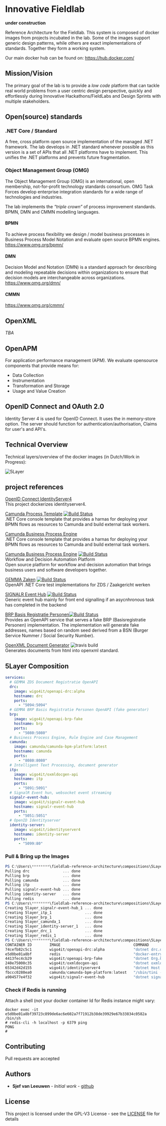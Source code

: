# Innovative Fieldlab
**under construction**

Reference Architecture for the Fieldlab. This system is composed of docker images from projects incubated in the lab. Some of the images support generic design patterns, while others are exact implementations of standards. Together they form a working system.

Our main docker hub can be found on: https://hub.docker.com/

## Mission/Vision

The primary goal of the lab is to provide a *low code* platform that can tackle real world problems from a user centric design perspective, quickly and effortlessly during Innovative Hackathons/FieldLabs and Design Sprints with multiple stakeholders.

## Open(source) standards

### .NET Core / Standard

A free, cross platform open source implementation of the managed .NET framework. The lab develops in .NET standard whenever possible as this version is a set of APIs that all .NET platforms have to implement. This unifies the .NET platforms and prevents future fragmentation.

### Object Management Group (OMG) 

The Object Management Group (OMG) is an international, open membership, not-for-profit technology standards consortium. OMG Task Forces develop enterprise integration standards for a wide range of technologies and industries.

The lab implements the *“triple crown”* of process improvement standards. BPMN, DMN and CMMN modelling languages.

#### BPMN

To achieve process flexibility we design / model business processes in Business Process Model Notation and evaluate open source BPMN engines.  
https://www.omg.org/bpmn/


#### DMN

Decision Model and Notation (DMN) is a standard approach for describing and modeling repeatable decisions within organizations to ensure that decision models are interchangeable across organizations.  
https://www.omg.org/dmn/

#### CMMN

https://www.omg.org/cmmn/

## OpenXML

*TBA*

## OpenAPM

For application performance management (APM). We evaluate opensource components that provide means for:

* Data Collection
* Instrumentation
* Transformation and Storage
* Usage and Value Creation

## OpenID Connect and OAuth 2.0

Identity Server 4 is used for OpenID Connect. It uses the in memory-store option. The server should function for authentication/authorisation, Claims for user's and API's.

## Technical Overview
Technical layers/overview of the docker images (in Dutch/Work in Progress):

![5Layer](./doc/5layer.png)

## project references

[OpenID Connect IdentityServer4](https://github.com/sjefvanleeuwen/identity-server)  
This project dockerizes identityserver4.

[Camunda Process Template](https://github.com/sjefvanleeuwen/camunda-process-template) 
[![Build Status](https://travis-ci.org/sjefvanleeuwen/camunda-process-template.svg?branch=master)](https://travis-ci.org/sjefvanleeuwen/camunda-process-template)  
.NET Core console template that provides a harnas for deploying your BPMN flows as resources to Camunda and build external task workers.

[Camunda Business Process Engine](http://camunda.org)  
.NET Core console template that provides a harnas for deploying your BPMN flows as resources to Camunda and build external task workers.

[Camunda Business Process Engine](http://camunda.org)  [![Build Status](https://travis-ci.org/camunda/camunda-bpm-platform.svg?branch=master)](https://travis-ci.org/camunda/camunda-bpm-platform)  
Workflow and Decision Automation Platform  
Open source platform for workflow and decision automation that brings business users and software developers together.

[GEMMA Zaken](https://github.com/sjefvanleeuwen/gemma-zaken) [![Build Status](https://travis-ci.org/sjefvanleeuwen/gemma-zaken.svg?branch=master)](https://travis-ci.org/sjefvanleeuwen/gemma-zaken)  
OpenAPI .NET Core test implementations for ZDS / Zaakgericht werken

[SIGNALR Event Hub](https://github.com/sjefvanleeuwen/signalr-event-hub) 
[![Build Status](https://travis-ci.org/sjefvanleeuwen/signalr-event-hub.svg?branch=master)](https://travis-ci.org/sjefvanleeuwen/signalr-event-hub)  
Generic event hub mainly for front end signalling if an asycnhronous task has completed in the backend 

[BRP Basis Registratie Personen](https://github.com/sjefvanleeuwen/openapi-brp-fake)[![Build Status](https://travis-ci.org/sjefvanleeuwen/openapi-brp-fake.svg?branch=master)](https://travis-ci.org/sjefvanleeuwen/openapi-brp-fake)  
Provides an OpenAPI service that serves a fake BRP (Basisregistratie Personen) implementation. The implementation will generate fake addresses, names based on random seed derived from a BSN (Burger Service Nummer / Social Security Number).

[OpenXML Document Generator](https://github.com/sjefvanleeuwen/openxml-document-generator)  ![travis build](https://travis-ci.com/sjefvanleeuwen/openxml-document-generator.svg?branch=master)  
Generates documents from html into openxml standard.

## 5Layer Composition

```yaml
services:
  # GEMMA ZDS Document Registratie OpenAPI
  drc:
    image: wigo4it/openapi-drc:alpha
    hostname: drc
    ports:
      - "5094:5094"
  # GEMMA BRP Basis Registratie Personen OpenAPI (fake generator)
  brp:
    image: wigo4it/openapi-brp-fake
    hostname: brp
    ports:
      - "5080:5080"
  # Business Process Engine, Rule Engine and Case Management  
  camunda:
    image: camunda/camunda-bpm-platform:latest
    hostname: camunda
    ports:
      - "8080:8080"
  # Intelligent Text Processing, document generator
  itp:
    image: wigo4it/oxmldocgen-api
    hostname: itp
    ports:
      - "5091:5091"
  # SignalR Event hun, websocket event streaming
  signalr-event-hub:
    image: wigo4it/signalr-event-hub
    hostname: signalr-event-hub
    ports:
      - "5051:5051"
  # OpenID Identityserver
  identity-server:
    image: wigo4it/identityserver4
    hostname: identity-server
    ports:
      - "5099:80"
```

### Pull & Bring up the Images

```powershell
PS C:\Users\********\fieldlab-reference-architecture\compositions\5Layer> docker-compose pull
Pulling drc               ... done
Pulling brp               ... done
Pulling camunda           ... done
Pulling itp               ... done
Pulling signalr-event-hub ... done
Pulling identity-server   ... done
Pulling redis             ... done
PS C:\Users\********\fieldlab-reference-architecture\compositions\5Layer> docker-compose up -d
Creating 5layer_signalr-event-hub_1 ... done
Creating 5layer_itp_1               ... done
Creating 5layer_brp_1               ... done
Creating 5layer_camunda_1           ... done
Creating 5layer_identity-server_1   ... done
Creating 5layer_drc_1               ... done
Creating 5layer_redis_1             ... done
PS C:\Users\********\fieldlab-reference-architecture\compositions\5Layer> docker ps
CONTAINER ID        IMAGE                                 COMMAND                  CREATED             STATUS              PORTS                              NAMES
74cefb82c5c1        wigo4it/openapi-drc:alpha             "dotnet drc.dll"         2 minutes ago       Up 2 minutes        0.0.0.0:5094->5094/tcp             5layer_drc_1
e5d0be01a8bf        redis                                 "docker-entrypoint.s…"   2 minutes ago       Up 2 minutes        0.0.0.0:6379->6379/tcp             5layer_redis_1
4413fec4cb29        wigo4it/openapi-brp-fake              "dotnet Org.OpenAPIT…"   2 minutes ago       Up 2 minutes        0.0.0.0:5090->8080/tcp             5layer_brp_1
240e75000c35        wigo4it/oxmldocgen-api                "dotnet oxmldocgen-a…"   2 minutes ago       Up 2 minutes        0.0.0.0:5091->5091/tcp             5layer_itp_1
65342d42d155        wigo4it/identityserver4               "dotnet Host.dll"        2 minutes ago       Up 2 minutes        0.0.0.0:5099->80/tcp               5layer_identity-server_1
fbccc0280ea0        camunda/camunda-bpm-platform:latest   "/sbin/tini -- ./cam…"   2 minutes ago       Up 2 minutes        8000/tcp, 0.0.0.0:8080->8080/tcp   5layer_camunda_1
a904577e4f32        wigo4it/signalr-event-hub             "dotnet signalr-even…"   2 minutes ago       Up 2 minutes        0.0.0.0:5051->5051/tcp             5layer_signalr-event-hub_1
```

### Check if Redis is running

Attach a shell (not your docker container Id for Redis instance might vary:

```
docker exec -it e5d0be01a8bf39723c899de6ac6e602a7f71912b38de39929e67b33834c0582a /bin/sh
# redis-cli -h localhost -p 6379 ping
PONG
#
```

## Contributing

Pull requests are accepted

## Authors

* **Sjef van Leeuwen** - *Initial work* - [github](https://github.com/sjefvanleeuwen)

## License

This project is licensed under the GPL-V3 License - see the [LICENSE](LICENSE) file for details